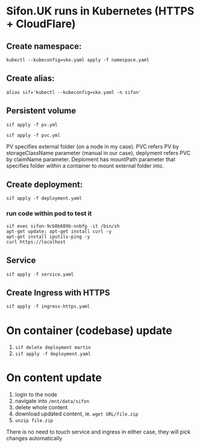 # Sifon.UK runs in Kubernetes (HTTPS + CloudFlare)

## Create namespace:
`kubectl --kubeconfig=vke.yaml apply -f namespace.yaml`

## Create alias:
`alias sif='kubectl --kubeconfig=vke.yaml -n sifon'`

## Persistent volume

`sif apply -f pv.yml`

`sif apply -f pvc.yml`

PV specifies external folder (on a node in my case). PVC refers PV by storageClassName parameter (manual in our case), deplyment refers PVC by claimName parameter. Deploment has mountPath parameter that specifies folder within a container to mount external folder into.

## Create deployment:
`sif apply -f deployment.yaml`

### run code within pod to test it
```
sif exec sifon-9cb8b689b-nnbfg -it /bin/sh
apt-get update; apt-get install curl -y
apt-get install iputils-ping -y
curl https://localhost
```

## Service
`sif apply -f service.yaml`

## Create Ingress with HTTPS
`sif apply -f ingress-https.yaml`


# On container (codebase) update
1. `sif delete deployment martin`
2. `sif apply -f deployment.yaml`

# On content update
1. login to the node
2. navigate into `/mnt/data/sifon`
3. delete whole content
4. download updated content, ie. `wget URL/file.zip`
5. `unzip file.zip`


There is no need to touch service and ingress in either case, they will pick changes automatically


